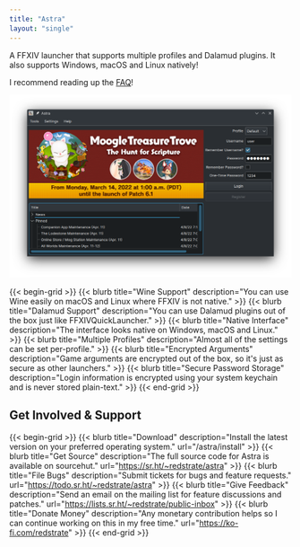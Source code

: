 ```yaml
---
title: "Astra"
layout: "single"
---
```


A FFXIV launcher that supports multiple profiles and Dalamud plugins. It also supports Windows, macOS and Linux natively!

I recommend reading up the [FAQ](/astra/faq)!

![Main Screenshot](main-screenshot.png)

{{< begin-grid >}}
{{< blurb title="Wine Support" description="You can use Wine easily on macOS and Linux where FFXIV is not native." >}}
{{< blurb title="Dalamud Support" description="You can use Dalamud plugins out of the box just like FFXIVQuickLauncher." >}}
{{< blurb title="Native Interface" description="The interface looks native on Windows, macOS and Linux." >}}
{{< blurb title="Multiple Profiles" description="Almost all of the settings can be set per-profile." >}}
{{< blurb title="Encrypted Arguments" description="Game arguments are encrypted out of the box, so it's just as secure as other launchers." >}}
{{< blurb title="Secure Password Storage" description="Login information is encrypted using your system keychain and is never stored plain-text." >}}
{{< end-grid >}}

## Get Involved & Support

{{< begin-grid >}}
{{< blurb title="Download" description="Install the latest version on your preferred operating system." url="/astra/install" >}}
{{< blurb title="Get Source" description="The full source code for Astra is available on sourcehut." url="https://sr.ht/~redstrate/astra" >}}
{{< blurb title="File Bugs" description="Submit tickets for bugs and feature requests." url="https://todo.sr.ht/~redstrate/astra" >}}
{{< blurb title="Give Feedback" description="Send an email on the mailing list for feature discussions and patches." url="https://lists.sr.ht/~redstrate/public-inbox" >}}
{{< blurb title="Donate Money" description="Any monetary contribution helps so I can continue working on this in my free time." url="https://ko-fi.com/redstrate" >}}
{{< end-grid >}}

